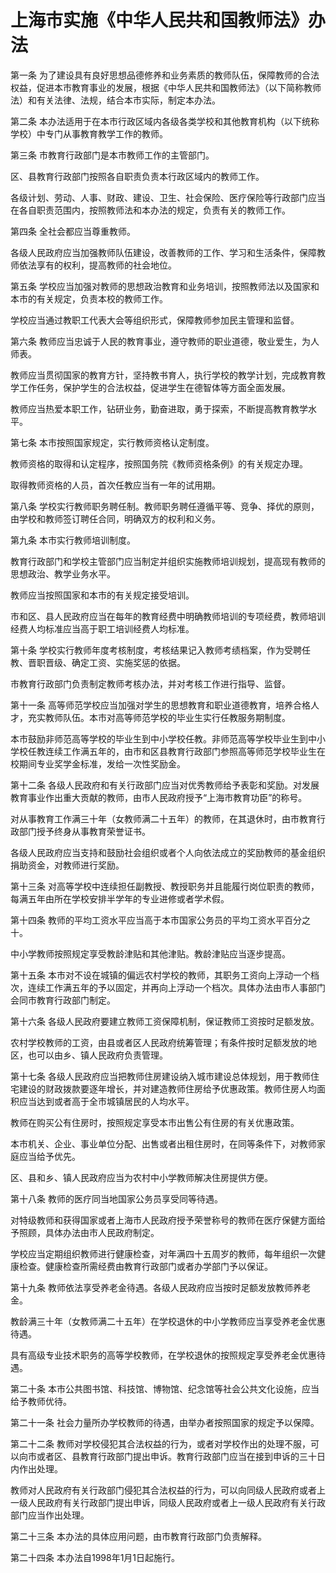 # 上海市实施《中华人民共和国教师法》办法

<!-- INFO END -->

第一条 为了建设具有良好思想品德修养和业务素质的教师队伍，保障教师的合法权益，促进本市教育事业的发展，根据《中华人民共和国教师法》（以下简称教师法）和有关法律、法规，结合本市实际，制定本办法。

第二条 本办法适用于在本市行政区域内各级各类学校和其他教育机构（以下统称学校）中专门从事教育教学工作的教师。

第三条 市教育行政部门是本市教师工作的主管部门。

区、县教育行政部门按照各自职责负责本行政区域内的教师工作。

各级计划、劳动、人事、财政、建设、卫生、社会保险、医疗保险等行政部门应当在各自职责范围内，按照教师法和本办法的规定，负责有关的教师工作。

第四条 全社会都应当尊重教师。

各级人民政府应当加强教师队伍建设，改善教师的工作、学习和生活条件，保障教师依法享有的权利，提高教师的社会地位。

第五条 学校应当加强对教师的思想政治教育和业务培训，按照教师法以及国家和本市的有关规定，负责本校的教师工作。

学校应当通过教职工代表大会等组织形式，保障教师参加民主管理和监督。

第六条 教师应当忠诚于人民的教育事业，遵守教师的职业道德，敬业爱生，为人师表。

教师应当贯彻国家的教育方针，坚持教书育人，执行学校的教学计划，完成教育教学工作任务，保护学生的合法权益，促进学生在德智体等方面全面发展。

教师应当热爱本职工作，钻研业务，勤奋进取，勇于探索，不断提高教育教学水平。

第七条 本市按照国家规定，实行教师资格认定制度。

教师资格的取得和认定程序，按照国务院《教师资格条例》的有关规定办理。

取得教师资格的人员，首次任教应当有一年的试用期。

第八条 学校实行教师职务聘任制。教师职务聘任遵循平等、竞争、择优的原则，由学校和教师签订聘任合同，明确双方的权利和义务。

第九条 本市实行教师培训制度。

教育行政部门和学校主管部门应当制定并组织实施教师培训规划，提高现有教师的思想政治、教学业务水平。

教师应当按照国家和本市的有关规定接受培训。

市和区、县人民政府应当在每年的教育经费中明确教师培训的专项经费，教师培训经费人均标准应当高于职工培训经费人均标准。

第十条 学校实行教师年度考核制度，考核结果记入教师考绩档案，作为受聘任教、晋职晋级、确定工资、实施奖惩的依据。

市教育行政部门负责制定教师考核办法，并对考核工作进行指导、监督。

第十一条 高等师范学校应当加强对学生的思想教育和职业道德教育，培养合格人才，充实教师队伍。本市对高等师范学校的毕业生实行任教服务期制度。

本市鼓励非师范高等学校的毕业生到中小学校任教。非师范高等学校毕业生到中小学校任教连续工作满五年的，由市和区县教育行政部门参照高等师范学校毕业生在校期间专业奖学金标准，发给一次性奖励金。

第十二条 各级人民政府和有关行政部门应当对优秀教师给予表彰和奖励。对发展教育事业作出重大贡献的教师，由市人民政府授予“上海市教育功臣”的称号。

对从事教育工作满三十年（女教师满二十五年）的教师，在其退休时，由市教育行政部门授予终身从事教育荣誉证书。

各级人民政府应当支持和鼓励社会组织或者个人向依法成立的奖励教师的基金组织捐助资金，对教师进行奖励。

第十三条 对高等学校中连续担任副教授、教授职务并且能履行岗位职责的教师，每满五年由所在学校安排半学年的专业进修或者学术假。

第十四条 教师的平均工资水平应当高于本市国家公务员的平均工资水平百分之十。

中小学教师按照规定享受教龄津贴和其他津贴。教龄津贴应当逐步提高。

第十五条 本市对不设在城镇的偏远农村学校的教师，其职务工资向上浮动一个档次，连续工作满五年的予以固定，并再向上浮动一个档次。具体办法由市人事部门会同市教育行政部门制定。

第十六条 各级人民政府要建立教师工资保障机制，保证教师工资按时足额发放。

农村学校教师的工资，由县或者区人民政府统筹管理；有条件按时足额发放的地区，也可以由乡、镇人民政府负责管理。

第十七条 各级人民政府应当把教师住房建设纳入城市建设总体规划，用于教师住宅建设的财政拨款要逐年增长，并对建造教师住房给予优惠政策。教师住房人均面积应当达到或者高于全市城镇居民的人均水平。

教师在购买公有住房时，按照规定享受本市出售公有住房的有关优惠政策。

本市机关、企业、事业单位分配、出售或者出租住房时，在同等条件下，对教师家庭应当给予优先。

区、县和乡、镇人民政府应当为农村中小学教师解决住房提供方便。

第十八条 教师的医疗同当地国家公务员享受同等待遇。

对特级教师和获得国家或者上海市人民政府授予荣誉称号的教师在医疗保健方面给予照顾，具体办法由市人民政府制定。

学校应当定期组织教师进行健康检查，对年满四十五周岁的教师，每年组织一次健康检查。健康检查所需经费由教育行政部门或者办学部门予以保证。

第十九条 教师依法享受养老金待遇。各级人民政府应当按时足额发放教师养老金。

教龄满三十年（女教师满二十五年）在学校退休的中小学教师应当享受养老金优惠待遇。

具有高级专业技术职务的高等学校教师，在学校退休的按照规定享受养老金优惠待遇。

第二十条 本市公共图书馆、科技馆、博物馆、纪念馆等社会公共文化设施，应当给予教师优待。

第二十一条 社会力量所办学校教师的待遇，由举办者按照国家的规定予以保障。

第二十二条 教师对学校侵犯其合法权益的行为，或者对学校作出的处理不服，可以向市或者区、县教育行政部门提出申诉。教育行政部门应当在接到申诉的三十日内作出处理。

教师对人民政府有关行政部门侵犯其合法权益的行为，可以向同级人民政府或者上一级人民政府有关行政部门提出申诉，同级人民政府或者上一级人民政府有关行政部门应当作出处理。

第二十三条 本办法的具体应用问题，由市教育行政部门负责解释。

第二十四条 本办法自1998年1月1日起施行。

